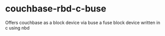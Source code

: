 # couchbase-rbd-c-buse
Offers couchbase as a block device via buse a fuse block device written in c using nbd
